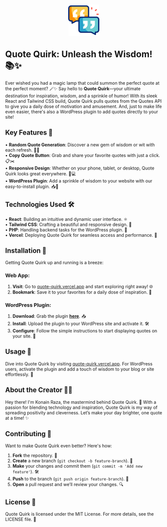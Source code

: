 <div align="center">
  <img src="icon.png" alt="Icon" width="100">
</div>

# Quote Quirk: Unleash the Wisdom! 📚✨

Ever wished you had a magic lamp that could summon the perfect quote at the perfect moment? 🪄✨ Say hello to **Quote Quirk**—your ultimate destination for inspiration, wisdom, and a sprinkle of humor! With its sleek React and Tailwind CSS build, Quote Quirk pulls quotes from the Quotes API to give you a daily dose of motivation and amusement. And, just to make life even easier, there's also a WordPress plugin to add quotes directly to your site!

## Key Features 🌟

• **Random Quote Generation**: Discover a new gem of wisdom or wit with each refresh. 🔄💡  
• **Copy Quote Button**: Grab and share your favorite quotes with just a click. 📋✂️  
• **Responsive Design**: Whether on your phone, tablet, or desktop, Quote Quirk looks great everywhere. 📱💻  
• **WordPress Plugin**: Add a sprinkle of wisdom to your website with our easy-to-install plugin. 📥🔌  

## Technologies Used 🛠️

• **React**: Building an intuitive and dynamic user interface. ⚛️  
• **Tailwind CSS**: Crafting a beautiful and responsive design. 🌈  
• **PHP**: Handling backend tasks for the WordPress plugin. 🔧  
• **Vercel**: Deploying Quote Quirk for seamless access and performance. 🚀  

## Installation 🚀

Getting Quote Quirk up and running is a breeze:

### Web App:

1. **Visit**: Go to [quote-quirk.vercel.app](https://quote-quirk.vercel.app) and start exploring right away! 🌐  
2. **Bookmark**: Save it to your favorites for a daily dose of inspiration. 🔖  

### WordPress Plugin:

1. **Download**: Grab the plugin **[here](https://www.mediafire.com/file/36tvbtza60ultqv/QuoteQuirk.zip/file)**. 📥 
2. **Install**: Upload the plugin to your WordPress site and activate it. 🛠️  
3. **Configure**: Follow the simple instructions to start displaying quotes on your site. 📝  

## Usage 🌟

Dive into Quote Quirk by visiting [quote-quirk.vercel.app](https://quote-quirk.vercel.app). For WordPress users, activate the plugin and add a touch of wisdom to your blog or site effortlessly. 🌟

## About the Creator 🧑‍💻

Hey there! I'm Konain Raza, the mastermind behind Quote Quirk. 🚀 With a passion for blending technology and inspiration, Quote Quirk is my way of spreading positivity and cleverness. Let’s make your day brighter, one quote at a time! ✨

## Contributing 🤝

Want to make Quote Quirk even better? Here's how:

1. **Fork** the repository. 🍴  
2. **Create** a new branch (`git checkout -b feature-branch`). 🌱  
3. **Make** your changes and commit them (`git commit -m 'Add new feature'`). 🛠️  
4. **Push** to the branch (`git push origin feature-branch`). 🚀  
5. **Open** a pull request and we’ll review your changes. 🔍  

## License 📜

Quote Quirk is licensed under the MIT License. For more details, see the LICENSE file. 📜
